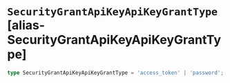 # `SecurityGrantApiKeyApiKeyGrantType` [alias-SecurityGrantApiKeyApiKeyGrantType]
```typescript
type SecurityGrantApiKeyApiKeyGrantType = 'access_token' | 'password';
```
